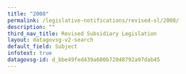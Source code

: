 ```yaml
---
title: "2008"
permalink: /legislative-notifications/revised-sl/2008/
description: ""
third_nav_title: Revised Subsidiary Legislation
layout: datagovsg-v2-search
default_field: Subject
infotext: true
datagovsg-id: d_bbe49fed439a600b72048792a97dab45
---
```

